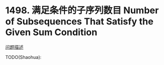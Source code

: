 # 1498. 满足条件的子序列数目 Number of Subsequences That Satisfy the Given Sum Condition

[问题描述](https://leetcode.com/problems/number-of-subsequences-that-satisfy-the-given-sum-condition)

TODO(Shaohua):